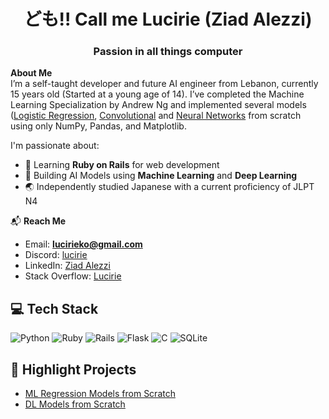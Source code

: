 <h1 align="center">ども!! Call me Lucirie (Ziad Alezzi)</h1>
<h3 align="center">Passion in all things computer</h3>



**About Me**  
I’m a self-taught developer and future AI engineer from Lebanon, currently 15 years old (Started at a young age of 14). I’ve completed the Machine Learning Specialization by Andrew Ng and implemented several models ([Logistic Regression](http://github.com/lucirie/ML-Regression-Models/blob/main/logistic/logistic.ipynb), [Convolutional](https://github.com/lucirie/Deep-learning/tree/master/cnn) and [Neural Networks](https://github.com/lucirie/Deep-learning/blob/master/neuralnet/neuralnet.ipynb) from scratch using only NumPy, Pandas, and Matplotlib.

I'm passionate about:
- 💎 Learning **Ruby on Rails** for web development
- 🤖 Building AI Models using **Machine Learning** and **Deep Learning**
- 🌏 Independently studied Japanese with a current proficiency of JLPT N4



📬 **Reach Me**
-  Email: **lucirieko@gmail.com**
-  Discord: [lucirie](https://discord.gg/lucirie)
-  LinkedIn: [Ziad Alezzi](https://linkedin.com/in/ziad-alezzi-8727bb345)
-  Stack Overflow: [Lucirie](https://stackoverflow.com/users/27984923/lucirie)



## 💻 Tech Stack

![Python](https://img.shields.io/badge/python-3670A0?style=plastic&logo=python&logoColor=ffdd54)
![Ruby](https://img.shields.io/badge/ruby-%23CC342D.svg?style=plastic&logo=ruby&logoColor=white)
![Rails](https://img.shields.io/badge/rails-%23CC0000.svg?style=plastic&logo=ruby-on-rails&logoColor=white)
![Flask](https://img.shields.io/badge/flask-%23000.svg?style=plastic&logo=flask&logoColor=white)
![C](https://img.shields.io/badge/c-%2300599C.svg?style=plastic&logo=c&logoColor=white)
![SQLite](https://img.shields.io/badge/sqlite-%2307405e.svg?style=plastic&logo=sqlite&logoColor=white)



## 📂 Highlight Projects
-  [ML Regression Models from Scratch](https://github.com/lucirie/ml-regression-models)
-  [DL Models from Scratch](https://github.com/lucirie/Deep-learning/tree/master)
